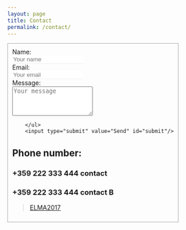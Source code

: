 ```yaml
---
layout: page
title: Contact
permalink: /contact/
---
```

<style>
.contact-li {
    list-style: none;
}

.contact-input {
    border:none;
    border-bottom: 1px solid #eee;
    width: 12em;
}

.contact-input:focus {
    outline:none;
    border-bottom: 1px solid #98C1D9;
}

.contact-label {
    display: block;
}

ul.contact-ul {
    margin: 0;
    padding: 10px;
}

#submit {
    border:none;
    background-color: #98C1D9;
    padding: 5px 15px;
    color: #eee;
    opacity: 0.8;
}

#submit:hover {
    opacity: 1;
    cursor: pointer;
}


#contact-form {
    border: 1px solid #aaa;
    display: inline-flex;
    margin-bottom: 1em;
}

</style>



<form id="contact-form" class="form" action="https://liveformhq.com/form/18f43aff-a54b-4b9f-9084-e075509a4e78" method="POST" enctype="multipart/form-data">
        <ul class="contact-ul">
            <li class="contact-li">
                <label class="contact-label" for="name">Name:</label>
                <input type="text" placeholder="Your name" id="name" class="contact-input" name="name" tabindex="1"/>
            </li>
            <li class="contact-li">
                <label class="contact-label" for="email">Email:</label>
                <input type="email" placeholder="Your email" id="email" class="contact-input" name="email" tabindex="2"/>
            </li>
            <li class="contact-li">
                <label class="contact-label" for="message">Message:</label>
                <textarea class="contact-textarea" placeholder="Your message" class="contact-input" rows="4" id="message" name="message" tabindex="3"></textarea>
            </li>

        </ul>
        <input type="submit" value="Send" id="submit"/>


</form>
<h2>Phone number:</h2>
<h3>+359 222 333 444 contact </h3>
<h3>+359 222 333 444 contact B</h3>


<div id="fb-root"></div>
<script>(function(d, s, id) {
  var js, fjs = d.getElementsByTagName(s)[0];
  if (d.getElementById(id)) return;
  js = d.createElement(s); js.id = id;
  js.src = "//connect.facebook.net/en_US/sdk.js#xfbml=1&version=v2.8&appId=1022520091217615";
  fjs.parentNode.insertBefore(js, fjs);
}(document, 'script', 'facebook-jssdk'));</script>

<div class="fb-page" data-href="http://www.facebook.com/CEEC-Bulgaria-469085813232741/" data-small-header="true" data-adapt-container-width="false" data-hide-cover="true" data-show-facepile="true"><blockquote cite="http://www.facebook.com/CEEC-Bulgaria-469085813232741/" class="fb-xfbml-parse-ignore"><a href="http://www.facebook.com/CEEC-Bulgaria-469085813232741/">ELMA2017</a></blockquote></div>
